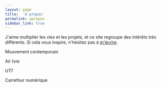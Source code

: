```yaml
---
layout: page
title:  'À propos'
permalink: apropos
sidebar_link: true
---
```


J'aime multiplier les vies et les projets, et ce site regroupe des intérêts très différents. Si cela vous inspire, n'hésitez pas à <a href="#jsModal" id="popup" class="jsModalTrigger">m'écrire</a>.

Mouvement contemporain

Air Ivre

UT7

Carrefour numérique

